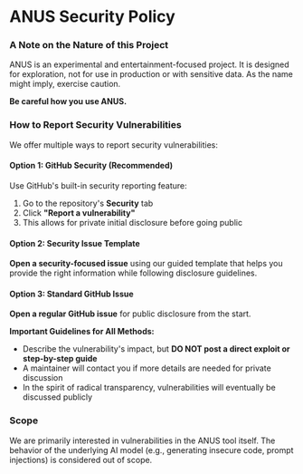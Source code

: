 # ANUS Security Policy

### A Note on the Nature of this Project

ANUS is an experimental and entertainment-focused project. It is designed for exploration, not for use in production or with sensitive data. As the name might imply, exercise caution.

**Be careful how you use ANUS.**

### How to Report Security Vulnerabilities

We offer multiple ways to report security vulnerabilities:

#### Option 1: GitHub Security (Recommended)

Use GitHub's built-in security reporting feature:

1. Go to the repository's **Security** tab
2. Click **"Report a vulnerability"**
3. This allows for private initial disclosure before going public

#### Option 2: Security Issue Template

**Open a security-focused issue** using our guided template that helps you provide the right information while following disclosure guidelines.

#### Option 3: Standard GitHub Issue

**Open a regular GitHub issue** for public disclosure from the start.

**Important Guidelines for All Methods:**

- Describe the vulnerability's impact, but **DO NOT post a direct exploit or step-by-step guide**
- A maintainer will contact you if more details are needed for private discussion
- In the spirit of radical transparency, vulnerabilities will eventually be discussed publicly

### Scope

We are primarily interested in vulnerabilities in the ANUS tool itself. The behavior of the underlying AI model (e.g., generating insecure code, prompt injections) is considered out of scope.
